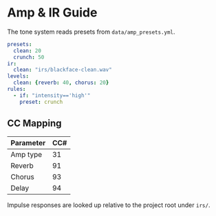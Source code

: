 # Amp & IR Guide

The tone system reads presets from `data/amp_presets.yml`.

```yaml
presets:
  clean: 20
  crunch: 50
ir:
  clean: "irs/blackface-clean.wav"
levels:
  clean: {reverb: 40, chorus: 20}
rules:
  - if: "intensity=='high'"
    preset: crunch
```

## CC Mapping

| Parameter | CC# |
|-----------|----|
| Amp type  | 31 |
| Reverb    | 91 |
| Chorus    | 93 |
| Delay     | 94 |

Impulse responses are looked up relative to the project root under `irs/`.
